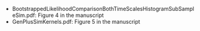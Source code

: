 - BootstrappedLikelihoodComparisonBothTimeScalesHistogramSubSampleSim.pdf: Figure 4 in the manuscript
- GenPlusSimKernels.pdf: Figure 5 in the manuscript
